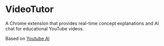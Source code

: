 # VideoTutor

A Chrome extension that provides real-time concept explanations and AI chat for educational YouTube videos.

Based on [Youtube AI](https://github.com/PaoloJN/youtube-ai-extension)
